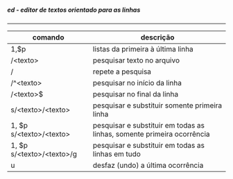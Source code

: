 
##### ed - editor de textos orientado para as linhas
***

| comando|descrição|
|----|---|
| 1,$p| listas da primeira à última linha |
| \/\<texto\>| pesquisar texto no arquivo|
|\/| repete a pesquisa |
| \/\^\<texto\>| pesquisar no início da linha |
| \/\<texto\>\$| pesquisar no final da linha|
|s\/\<texto\>\/\<texto\>| pesquisar e substituir somente primeira linha|
|1, $p s\/\<texto\>\/\<texto\>| pesquisar e substituir em todas as linhas, somente primeira ocorrência|
|1, $p s\/\<texto\>\/\<texto\>\/g| pesquisar e substituir em todas as linhas em tudo |
| u | desfaz (undo) a última ocorrência|


